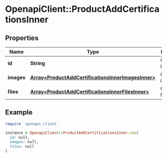 # OpenapiClient::ProductAddCertificationsInner

## Properties

| Name | Type | Description | Notes |
| ---- | ---- | ----------- | ----- |
| **id** | **String** | Certification ID |  |
| **images** | [**Array&lt;ProductAddCertificationsInnerImagesInner&gt;**](ProductAddCertificationsInnerImagesInner.md) | Certification images | [optional] |
| **files** | [**Array&lt;ProductAddCertificationsInnerFilesInner&gt;**](ProductAddCertificationsInnerFilesInner.md) | Certification files | [optional] |

## Example

```ruby
require 'openapi_client'

instance = OpenapiClient::ProductAddCertificationsInner.new(
  id: null,
  images: null,
  files: null
)
```

